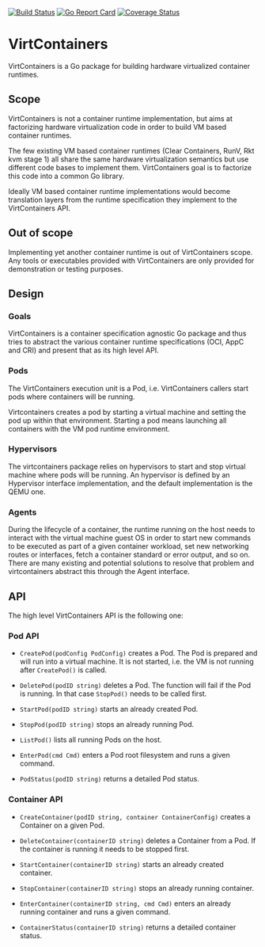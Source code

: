 [![Build Status](https://travis-ci.org/sameo/virtcontainers.svg?branch=master)](https://travis-ci.org/sameo/virtcontainers)
[![Go Report Card](https://goreportcard.com/badge/github.com/sameo/virtcontainers)](https://goreportcard.com/report/github.com/sameo/virtcontainers)
[![Coverage Status](https://coveralls.io/repos/github/sameo/virtcontainers/badge.svg?branch=sameo%2Ftopic%2Funit)](https://coveralls.io/github/sameo/virtcontainers)

# VirtContainers

VirtContainers is a Go package for building hardware virtualized container runtimes.

## Scope

VirtContainers is not a container runtime implementation, but aims at factorizing
hardware virtualization code in order to build VM based container runtimes.

The few existing VM based container runtimes (Clear Containers, RunV, Rkt
kvm stage 1) all share the same hardware virtualization semantics but use different
code bases to implement them. VirtContainers goal is to factorize this code into
a common Go library.

Ideally VM based container runtime implementations would become translation layers
from the runtime specification they implement to the VirtContainers API.

## Out of scope

Implementing yet another container runtime is out of VirtContainers scope. Any tools
or executables provided with VirtContainers are only provided for demonstration or
testing purposes.

## Design

### Goals

VirtContainers is a container specification agnostic Go package and thus tries to
abstract the various container runtime specifications (OCI, AppC and CRI) and present
that as its high level API.

### Pods

The VirtContainers execution unit is a Pod, i.e. VirtContainers callers start pods
where containers will be running.

Virtcontainers creates a pod by starting a virtual machine and setting the pod up within
that environment. Starting a pod means launching all containers with the VM pod runtime
environment.

### Hypervisors

The virtcontainers package relies on hypervisors to start and stop virtual machine where
pods will be running. An hypervisor is defined by an Hypervisor interface implementation,
and the default implementation is the QEMU one.

### Agents

During the lifecycle of a container, the runtime running on the host needs to interact with
the virtual machine guest OS in order to start new commands to be executed as part of a given
container workload, set new networking routes or interfaces, fetch a container standard or
error output, and so on.
There are many existing and potential solutions to resolve that problem and virtcontainers abstract
this through the Agent interface.

## API

The high level VirtContainers API is the following one:

### Pod API

* `CreatePod(podConfig PodConfig)` creates a Pod.
The Pod is prepared and will run into a virtual machine. It is not started, i.e. the VM is not running after `CreatePod()` is called.

* `DeletePod(podID string)` deletes a Pod.
The function will fail if the Pod is running. In that case `StopPod()` needs to be called first.

* `StartPod(podID string)` starts an already created Pod.

* `StopPod(podID string)` stops an already running Pod.

* `ListPod()` lists all running Pods on the host.

* `EnterPod(cmd Cmd)` enters a Pod root filesystem and runs a given command.

* `PodStatus(podID string)` returns a detailed Pod status.

### Container API

* `CreateContainer(podID string, container ContainerConfig)` creates a Container on a given Pod.

* `DeleteContainer(containerID string)` deletes a Container from a Pod. If the container is running it needs to be stopped first.

* `StartContainer(containerID string)` starts an already created container.

* `StopContainer(containerID string)` stops an already running container.

* `EnterContainer(containerID string, cmd Cmd)` enters an already running container and runs a given command.

* `ContainerStatus(containerID string)` returns a detailed container status.
